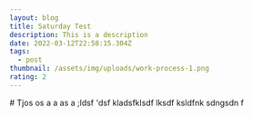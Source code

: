```yaml
---
layout: blog
title: Saturday Test
description: This is a description
date: 2022-03-12T22:58:15.304Z
tags:
  - post
thumbnail: /assets/img/uploads/work-process-1.png
rating: 2
---
```

\# Tjos os a a as a ;ldsf 'dsf kladsfklsdf lksdf ksldfnk sdngsdn f
